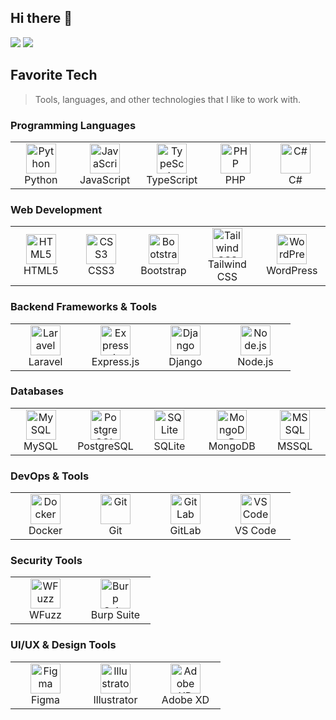 ## Hi there 👋

<!--
**Faiz-Hidayat/faiz-hidayat** is a ✨ _special_ ✨ repository because its `README.md` (this file) appears on your GitHub profile.

Here are some ideas to get you started:

- 🔭 I’m currently working on ...
- 🌱 I’m currently learning ...
- 👯 I’m looking to collaborate on ...
- 🤔 I’m looking for help with ...
- 💬 Ask me about ...
- 📫 How to reach me: ...
- 😄 Pronouns: ...
- ⚡ Fun fact: ...
-->
![](https://komarev.com/ghpvc/?username=faiz-hidayat&color=brightgreen&style=for-the-badge&label=VIEWED+PROFILE&base=17483)
![](https://hit.yhype.me/github/profile?user_id=109057000)

<h2 align="left" id="favorite-tech">Favorite Tech</h2>

> Tools, languages, and other technologies that I like to work with.

### Programming Languages
<table>
  <tr>
    <td align="center" width="96"><img src="./img/python-original.svg" width="48" height="48" alt="Python" /><br>Python</td>
    <td align="center" width="96"><img src="https://cdn.jsdelivr.net/gh/devicons/devicon@latest/icons/javascript/javascript-original.svg" width="48" height="48" alt="JavaScript" /><br>JavaScript</td>
    <td align="center" width="96"><img src="https://cdn.jsdelivr.net/gh/devicons/devicon@latest/icons/typescript/typescript-original.svg" width="48" height="48" alt="TypeScript" /><br>TypeScript</td>
    <td align="center" width="96"><img src="https://cdn.jsdelivr.net/gh/devicons/devicon@latest/icons/php/php-original.svg" width="48" height="48" alt="PHP" /><br>PHP</td>
    <td align="center" width="96"><img src="https://cdn.jsdelivr.net/gh/devicons/devicon@latest/icons/csharp/csharp-original.svg" width="48" height="48" alt="C#" /><br>C#</td>
  </tr>
</table>

### Web Development
<table>
  <tr>
    <td align="center" width="96"><img src="https://cdn.jsdelivr.net/gh/devicons/devicon@latest/icons/html5/html5-original.svg" width="48" height="48" alt="HTML5" /><br>HTML5</td>
    <td align="center" width="96"><img src="https://cdn.jsdelivr.net/gh/devicons/devicon@latest/icons/css3/css3-original.svg" width="48" height="48" alt="CSS3" /><br>CSS3</td>
    <td align="center" width="96"><img src="https://cdn.jsdelivr.net/gh/devicons/devicon@latest/icons/bootstrap/bootstrap-original.svg" width="48" height="48" alt="Bootstrap" /><br>Bootstrap</td>
    <td align="center" width="96"><img src="https://cdn.jsdelivr.net/gh/devicons/devicon@latest/icons/tailwindcss/tailwindcss-original-wordmark.svg" width="48" height="48" alt="Tailwind CSS" /><br>Tailwind CSS</td>
    <td align="center" width="96"><img src="https://cdn.jsdelivr.net/gh/devicons/devicon@latest/icons/wordpress/wordpress-plain.svg" width="48" height="48" alt="WordPress" /><br>WordPress</td>
  </tr>
</table>

### Backend Frameworks & Tools
<table>
  <tr>
    <td align="center" width="96"><img src="https://cdn.jsdelivr.net/gh/devicons/devicon@latest/icons/laravel/laravel-original.svg" width="48" height="48" alt="Laravel" /><br>Laravel</td>
    <td align="center" width="96"><img src="https://cdn.jsdelivr.net/gh/devicons/devicon@latest/icons/express/express-original.svg" width="48" height="48" alt="Express.js" /><br>Express.js</td>
    <td align="center" width="96"><img src="https://cdn.jsdelivr.net/gh/devicons/devicon@latest/icons/django/django-plain.svg" width="48" height="48" alt="Django" /><br>Django</td>
    <td align="center" width="96"><img src="https://cdn.jsdelivr.net/gh/devicons/devicon@latest/icons/nodejs/nodejs-original.svg" width="48" height="48" alt="Node.js" /><br>Node.js</td>
  </tr>
</table>

### Databases
<table>
  <tr>
    <td align="center" width="96"><img src="https://cdn.jsdelivr.net/gh/devicons/devicon@latest/icons/mysql/mysql-original.svg" width="48" height="48" alt="MySQL" /><br>MySQL</td>
    <td align="center" width="96"><img src="https://cdn.jsdelivr.net/gh/devicons/devicon@latest/icons/postgresql/postgresql-original.svg" width="48" height="48" alt="PostgreSQL" /><br>PostgreSQL</td>
    <td align="center" width="96"><img src="https://cdn.jsdelivr.net/gh/devicons/devicon@latest/icons/sqlite/sqlite-original.svg" width="48" height="48" alt="SQLite" /><br>SQLite</td>
    <td align="center" width="96"><img src="https://cdn.jsdelivr.net/gh/devicons/devicon@latest/icons/mongodb/mongodb-original.svg" width="48" height="48" alt="MongoDB" /><br>MongoDB</td>
    <td align="center" width="96"><img src="https://cdn.jsdelivr.net/gh/devicons/devicon@latest/icons/microsoftsqlserver/microsoftsqlserver-plain-wordmark.svg" width="48" height="48" alt="MSSQL" /><br>MSSQL</td>
  </tr>
</table>

### DevOps & Tools
<table>
  <tr>
    <td align="center" width="96"><img src="./img/docker-original.svg" width="48" height="48" alt="Docker" /><br>Docker</td>
    <td align="center" width="96"><img src="https://cdn.jsdelivr.net/gh/devicons/devicon@latest/icons/git/git-original.svg" width="48" height="48" alt="Git" /><br>Git</td>
    <td align="center" width="96"><img src="https://cdn.jsdelivr.net/gh/devicons/devicon@latest/icons/gitlab/gitlab-original.svg" width="48" height="48" alt="GitLab" /><br>GitLab</td>
    <td align="center" width="96"><img src="https://cdn.jsdelivr.net/gh/devicons/devicon@latest/icons/vscode/vscode-original.svg" width="48" height="48" alt="VS Code" /><br>VS Code</td>
  </tr>
</table>

### Security Tools
<table>
  <tr>
    <td align="center" width="96"><img src="https://www.kali.org/tools/wfuzz/images/wfuzz-logo.svg" width="48" height="48" alt="WFuzz" /><br>WFuzz</td>
    <td align="center" width="96"><img src="https://www.dockhunt.com/_next/image?url=https%3A%2F%2Fdockhunt-images.nyc3.cdn.digitaloceanspaces.com%2Ff5f43386-11..." width="48" height="48" alt="Burp Suite" /><br>Burp Suite</td>
  </tr>
</table>

### UI/UX & Design Tools
<table>
  <tr>
    <td align="center" width="96"><img src="https://cdn.jsdelivr.net/gh/devicons/devicon@latest/icons/figma/figma-original.svg" width="48" height="48" alt="Figma" /><br>Figma</td>
    <td align="center" width="96"><img src="https://cdn.jsdelivr.net/gh/devicons/devicon@latest/icons/illustrator/illustrator-plain.svg" width="48" height="48" alt="Illustrator" /><br>Illustrator</td>
    <td align="center" width="96"><img src="https://cdn.jsdelivr.net/gh/devicons/devicon@latest/icons/xd/xd-original.svg" width="48" height="48" alt="Adobe XD" /><br>Adobe XD</td>
  </tr>
</table>
